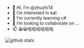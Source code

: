 - 👋 Hi, I’m @zhuzhi14
- 👀 I’m interested in eat
- 🌱 I’m currently learning c#
- 💞️ I’m looking to collaborate on ...
- 📫 😀😀哈哈哈哈哈哈

![github stats](https://github-readme-stats.vercel.app/api?username=USERNAME&amp;show_icons=true)
<!---
zhuzhi14/zhuzhi14 is a ✨ special ✨ repository because its `README.md` (this file) appears on your GitHub profile.
You can click the Preview link to take a look at your changes.
--->

